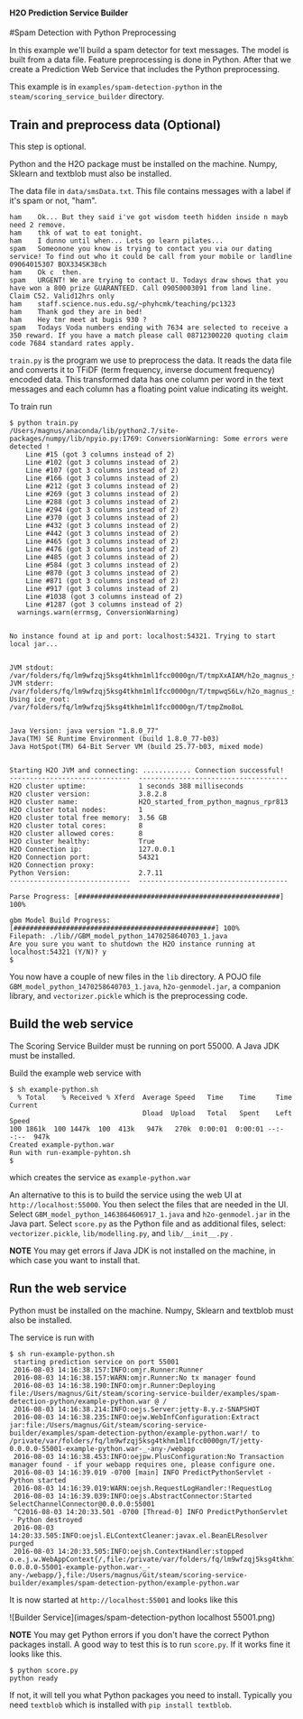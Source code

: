 #### H2O Prediction Service Builder
#Spam Detection with Python Preprocessing

In this example we'll build a spam detector for text messages. The model is built from a data file. 
Feature preprocessing is done in Python. 
After that we create a Prediction Web Service that includes the Python preprocessing.

This example is in ```examples/spam-detection-python``` in the ```steam/scoring_service_builder``` directory.

## Train and preprocess data (Optional)

This step is optional.

Python and the H2O package must be installed on the machine. Numpy, Sklearn and textblob must also be installed.

The data file in ```data/smsData.txt```. This file contains messages with a label if 
it's spam or not, "ham".

```
ham    Ok... But they said i've got wisdom teeth hidden inside n mayb need 2 remove.
ham    thk of wat to eat tonight.
ham    I dunno until when... Lets go learn pilates...
spam   Someonone you know is trying to contact you via our dating service! To find out who it could be call from your mobile or landline 09064015307 BOX334SK38ch 
ham	   Ok c  then.
spam   URGENT! We are trying to contact U. Todays draw shows that you have won a 800 prize GUARANTEED. Call 09050003091 from land line. Claim C52. Valid12hrs only
ham	   staff.science.nus.edu.sg/~phyhcmk/teaching/pc1323
ham	   Thank god they are in bed!
ham	   Hey tmr meet at bugis 930 ?
spam   Todays Voda numbers ending with 7634 are selected to receive a 350 reward. If you have a match please call 08712300220 quoting claim code 7684 standard rates apply.
```

```train.py``` is the program we use to preprocess the data. It reads the data file and converts it to TFiDF (term frequency, inverse document frequency) encoded data. 
This transformed data has one column per word in the text messages and each column has a floating point value indicating its weight.


To train run 
```
$ python train.py
/Users/magnus/anaconda/lib/python2.7/site-packages/numpy/lib/npyio.py:1769: ConversionWarning: Some errors were detected !
    Line #15 (got 3 columns instead of 2)
    Line #102 (got 3 columns instead of 2)
    Line #107 (got 3 columns instead of 2)
    Line #166 (got 3 columns instead of 2)
    Line #212 (got 3 columns instead of 2)
    Line #269 (got 3 columns instead of 2)
    Line #288 (got 3 columns instead of 2)
    Line #294 (got 3 columns instead of 2)
    Line #370 (got 3 columns instead of 2)
    Line #432 (got 3 columns instead of 2)
    Line #442 (got 3 columns instead of 2)
    Line #465 (got 3 columns instead of 2)
    Line #476 (got 3 columns instead of 2)
    Line #485 (got 3 columns instead of 2)
    Line #584 (got 3 columns instead of 2)
    Line #870 (got 3 columns instead of 2)
    Line #871 (got 3 columns instead of 2)
    Line #917 (got 3 columns instead of 2)
    Line #1038 (got 3 columns instead of 2)
    Line #1287 (got 3 columns instead of 2)
  warnings.warn(errmsg, ConversionWarning)


No instance found at ip and port: localhost:54321. Trying to start local jar...


JVM stdout: /var/folders/fq/lm9wfzqj5ksg4tkhm1ml1fcc0000gn/T/tmpXxAIAM/h2o_magnus_started_from_python.out
JVM stderr: /var/folders/fq/lm9wfzqj5ksg4tkhm1ml1fcc0000gn/T/tmpwqS6Lv/h2o_magnus_started_from_python.err
Using ice_root: /var/folders/fq/lm9wfzqj5ksg4tkhm1ml1fcc0000gn/T/tmpZmo8oL


Java Version: java version "1.8.0_77"
Java(TM) SE Runtime Environment (build 1.8.0_77-b03)
Java HotSpot(TM) 64-Bit Server VM (build 25.77-b03, mixed mode)


Starting H2O JVM and connecting: ............ Connection successful!
------------------------------  -------------------------------------
H2O cluster uptime:             1 seconds 388 milliseconds
H2O cluster version:            3.8.2.8
H2O cluster name:               H2O_started_from_python_magnus_rpr813
H2O cluster total nodes:        1
H2O cluster total free memory:  3.56 GB
H2O cluster total cores:        8
H2O cluster allowed cores:      8
H2O cluster healthy:            True
H2O Connection ip:              127.0.0.1
H2O Connection port:            54321
H2O Connection proxy:
Python Version:                 2.7.11
------------------------------  -------------------------------------

Parse Progress: [##################################################] 100%

gbm Model Build Progress: [##################################################] 100%
Filepath: ./lib//GBM_model_python_1470258640703_1.java
Are you sure you want to shutdown the H2O instance running at localhost:54321 (Y/N)? y
$
```

You now have a couple of new files in the ```lib``` directory. A POJO file ```GBM_model_python_1470258640703_1.java```, 
```h2o-genmodel.jar```, a companion library, and ```vectorizer.pickle``` which is the preprocessing code.

## Build the web service
 
The Scoring Service Builder must be running on port 55000. A Java JDK must be installed.
 
Build the example web service with 
```
$ sh example-python.sh 
  % Total    % Received % Xferd  Average Speed   Time    Time     Time  Current
                                 Dload  Upload   Total   Spent    Left  Speed
100 1861k  100 1447k  100  413k   947k   270k  0:00:01  0:00:01 --:--:--  947k
Created example-python.war
Run with run-example-pyhton.sh
$
```
 which creates the service as ```example-python.war```
 
 An alternative to this is to build the service using the web UI at ```http://localhost:55000```. 
 You then select the files that are needed in the UI. 
 Select ```GBM_model_python_1463864606917_1.java``` and ```h2o-genmodel.jar``` in the Java part.
 Select ```score.py``` as the Python file and as additional files, select: 
 ```vectorizer.pickle```, ```lib/modelling.py```, and ```lib/__init__.py``` .
 
 **NOTE** You may get errors if Java JDK is not installed on the machine, in which case
 you want to install that.
 
## Run the web service

Python must be installed on the machine. Numpy, Sklearn and textblob must also be installed. 

The service is run with
```
$ sh run-example-python.sh
 starting prediction service on port 55001
 2016-08-03 14:16:38.157:INFO:omjr.Runner:Runner
 2016-08-03 14:16:38.157:WARN:omjr.Runner:No tx manager found
 2016-08-03 14:16:38.190:INFO:omjr.Runner:Deploying file:/Users/magnus/Git/steam/scoring-service-builder/examples/spam-detection-python/example-python.war @ /
 2016-08-03 14:16:38.214:INFO:oejs.Server:jetty-8.y.z-SNAPSHOT
 2016-08-03 14:16:38.235:INFO:oejw.WebInfConfiguration:Extract jar:file:/Users/magnus/Git/steam/scoring-service-builder/examples/spam-detection-python/example-python.war!/ to /private/var/folders/fq/lm9wfzqj5ksg4tkhm1ml1fcc0000gn/T/jetty-0.0.0.0-55001-example-python.war-_-any-/webapp
 2016-08-03 14:16:38.453:INFO:oejpw.PlusConfiguration:No Transaction manager found - if your webapp requires one, please configure one.
 2016-08-03 14:16:39.019 -0700 [main] INFO PredictPythonServlet - Python started
 2016-08-03 14:16:39.019:WARN:oejsh.RequestLogHandler:!RequestLog
 2016-08-03 14:16:39.039:INFO:oejs.AbstractConnector:Started SelectChannelConnector@0.0.0.0:55001
 ^C2016-08-03 14:20:33.501 -0700 [Thread-0] INFO PredictPythonServlet - Python destroyed
 2016-08-03 14:20:33.505:INFO:oejsl.ELContextCleaner:javax.el.BeanELResolver purged
 2016-08-03 14:20:33.505:INFO:oejsh.ContextHandler:stopped o.e.j.w.WebAppContext{/,file:/private/var/folders/fq/lm9wfzqj5ksg4tkhm1ml1fcc0000gn/T/jetty-0.0.0.0-55001-example-python.war-_-any-/webapp/},file:/Users/magnus/Git/steam/scoring-service-builder/examples/spam-detection-python/example-python.war
```
It is now started at ```http://localhost:55001```
and looks like this


![Builder Service](images/spam-detection-python localhost 55001.png)


**NOTE** You may get Python errors if you don't have the correct Python packages install.
A good way to test this is to run ```score.py```. If it works fine it looks like this. 
```
$ python score.py
python ready

```
If not, it will tell you what Python packages you need to install. Typically you need 
```textblob``` which is installed with ```pip install textblob```.
